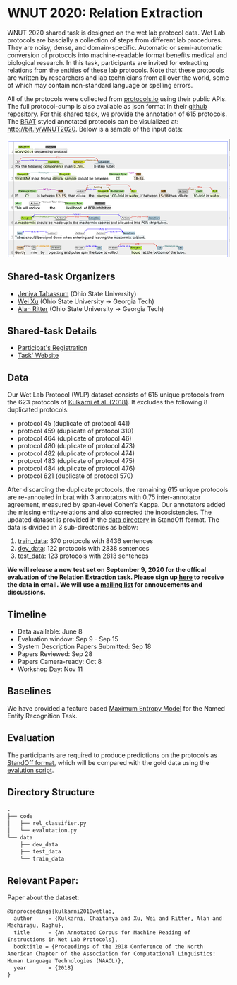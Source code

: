 # WNUT 2020: Relation Extraction 


WNUT 2020 shared task is designed on the wet lab protocol data. Wet Lab protocols are bascially a collection of steps from different lab procedures. They are noisy, dense, and domain-specific. Automatic or semi-automatic conversion of protocols into machine-readable format benefits medical and biological research. In this task, participants are invited for extracting relations from the entities of these lab protocols. Note that these protocols are written by researchers and lab technicians from all over the world, some of which may contain non-standard language or spelling errors. 

 All of the protocols were collected from [protocols.io](https://www.protocols.io/) using their public APIs. The full protocol-dump is also available as json format in their [github repository](https://github.com/protocolsio/protocols). For this shared task, we provide the annotation of 615 protocols. The [BRAT](https://brat.nlplab.org/examples.html) styled annotated protocols can be visulalized at: http://bit.ly/WNUT2020. Below is a sample of the input data:

![nCoV-2019 sequencing protocol](./covid-data.png?raw=true "Title")

## Shared-task Organizers

- [Jeniya Tabassum](https://sites.google.com/site/jeniyatabassum/) (Ohio State University)
- [Wei Xu](https://cocoxu.github.io/) (Ohio State University → Georgia Tech)
- [Alan Ritter](http://aritter.github.io/) (Ohio State University → Georgia Tech)

## Shared-task Details

- [Participat's Registration](https://docs.google.com/forms/d/e/1FAIpQLSem8kMoPeHJKa78xFSat1Iy8FWLFXB6zDG3qiRl92h3kahBUg/viewform) 
- [Task' Website](http://noisy-text.github.io/2020/wlp-task.html) 

## Data

Our Wet Lab Protocol (WLP) dataset consists of 615 unique protocols from the 623 protocols of [Kulkarni et al. (2018)](https://cocoxu.github.io/publications/NAACL_2018_wet_lab_protocols.pdf). It excludes the following 8 duplicated protocols: 

- protocol 45 (duplicate of protocol 441)
- protocol 459 (duplicate of protocol 310)
- protocol 464 (duplicate of protocol 46)
- protocol 480 (duplicate of protocol 473)
- protocol 482 (duplicate of protocol 474)
- protocol 483 (duplicate of protocol 475)
- protocol 484 (duplicate of protocol 476)
- protocol 621 (duplicate of protocol 570)

After discarding the duplicate protocols, the remaining 615 unique protocols are re-annoated in brat with 3 annotators with 0.75 inter-annotator agreement, measured by span-level Cohen’s Kappa. Our annotators added the missing entity-relations and also corrected the incosistencies. The updated dataset is provided in the [data directory](./data/Readme.md) in StandOff format. The data is divided in 3 sub-directories as below:

1) [train_data](./data/train_data/): 370 protocols with 8436 sentences
2) [dev_data](./data/dev_data/): 122 protocols  with 2838 sentences
3) [test_data](./data/test_data/): 123 protocols  with 2813 sentences


**We will release a new test set on September 9, 2020 for the offical evaluation of the Relation Extraction task. Please sign up [here](https://forms.gle/HtnNezLTgkuj4DyQ8) to receive the data in email. We will use a [mailing list](https://groups.google.com/forum/#!forum/wnut2020-sharedtask) for annoucements and discussions.**

## Timeline 

- Data available: June 8
- Evaluation window: Sep 9 - Sep 15
- System Description Papers Submitted: Sep 18
- Papers Reviewed: Sep 28
- Papers Camera-ready: Oct 8
- Workshop Day: Nov 11




## Baselines

We have provided a feature based [Maximum Entropy Model](./code/Readme.md#-The-baseline-relation-extraction-model) for the Named Entity Recognition Task.


## Evaluation

The participants are required to produce predictions on the protocols as [StandOff format](../../data/Readme.md#-The-standoff-format:), which will be compared with the gold data using the [evalution script](./code/Readme.md#-The-evaluation-system).

## Directory Structure 
```
.
├── code
│   ├── rel_classifier.py
│   └── evalutation.py
└── data
    ├── dev_data
    ├── test_data
    └── train_data
```
## Relevant Paper:

 Paper about the dataset:
   
	@inproceedings{kulkarni2018wetlab,
	  author     = {Kulkarni, Chaitanya and Xu, Wei and Ritter, Alan and Machiraju, Raghu},
	  title      = {An Annotated Corpus for Machine Reading of Instructions in Wet Lab Protocols},
	  booktitle = {Proceedings of the 2018 Conference of the North American Chapter of the Association for Computational Linguistics: Human Language Technologies (NAACL)},
	  year       = {2018}
	} 

  
